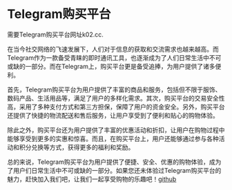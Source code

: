 # Telegram购买平台

需要Telegram购买平台网址k02.cc.

在当今社交网络的飞速发展下，人们对于信息的获取和交流需求也越来越高。而Telegram作为一款备受青睐的即时通讯工具，也逐渐成为了人们日常生活中不可或缺的一部分。而在Telegram上，购买平台更是备受追捧，为用户提供了诸多便利。

首先，Telegram购买平台为用户提供了丰富的商品和服务，包括但不限于服饰、数码产品、生活用品等，满足了用户的多样化需求。其次，购买平台的交易安全性高，采用了多种支付方式和第三方担保，保障了用户的资金安全。另外，购买平台还提供了快捷的物流配送和售后服务，让用户享受到了便利和贴心的购物体验。

除此之外，购买平台还为用户提供了丰富的优惠活动和折扣，让用户在购物过程中能够享受到更多的实惠和惊喜。而且，在购买平台上，用户还能够通过参与各种活动和积分兑换等方式，获得更多的福利和奖励。

总的来说，Telegram购买平台为用户提供了便捷、安全、优惠的购物体验，成为了用户们日常生活中不可或缺的一部分。如果您还未体验过Telegram购买平台的魅力，赶快加入我们吧，让我们一起享受购物的乐趣吧！[github](https://github.com)